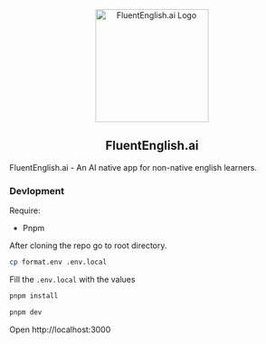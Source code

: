 <div align="center">
    <img src="https://i.imgur.com/5XKnhMT.png" alt="FluentEnglish.ai Logo" width="200" height="200">
    <h2>FluentEnglish.ai</h2>
</div>

FluentEnglish.ai - An AI native app for non-native english learners.

### Devlopment

Require:

- Pnpm

After cloning the repo go to root directory.

```bash
cp format.env .env.local
```

Fill the `.env.local` with the values

```bash
pnpm install
```

```bash
pnpm dev
```

Open http://localhost:3000

